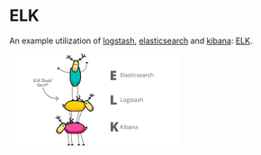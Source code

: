 # ELK

An example utilization of [logstash](https://www.elastic.co/logstash), [elasticsearch](https://www.elastic.co/) and [kibana](https://www.elastic.co/kibana): [ELK](https://www.elastic.co/what-is/elk-stack).


![alt text](images/elk.png "ELK")

